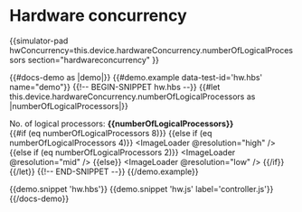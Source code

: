 # Hardware concurrency

{{simulator-pad 
  hwConcurrency=this.device.hardwareConcurrency.numberOfLogicalProcessors
  section="hardwareconcurrency"
}}

{{#docs-demo as |demo|}}
  {{#demo.example data-test-id='hw.hbs' name="demo"}}
    {{!-- BEGIN-SNIPPET hw.hbs --}}
      {{#let this.device.hardwareConcurrency.numberOfLogicalProcessors as |numberOfLogicalProcessors|}}
        <div>
          No. of logical processors: <b>{{numberOfLogicalProcessors}}</b>
        </div>
        {{#if (eq numberOfLogicalProcessors 8)}}
          <VideoLoader />
        {{else if (eq numberOfLogicalProcessors 4)}}
          <ImageLoader 
            @resolution="high"
          />
        {{else if (eq numberOfLogicalProcessors 2)}}
          <ImageLoader 
            @resolution="mid"
          />
        {{else}}
          <ImageLoader 
            @resolution="low"
          />
        {{/if}}
      {{/let}}
    {{!-- END-SNIPPET --}}
  {{/demo.example}}

  {{demo.snippet 'hw.hbs'}}
  {{demo.snippet 'hw.js' label='controller.js'}}
{{/docs-demo}}
